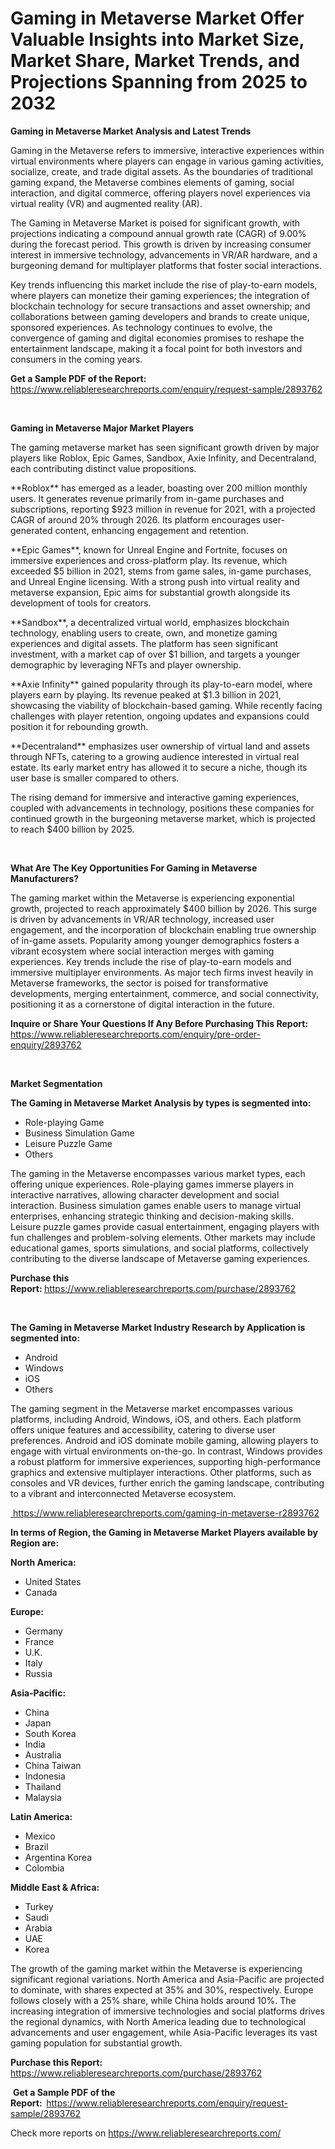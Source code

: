 <p><h1>Gaming in Metaverse Market Offer Valuable Insights into Market Size, Market Share, Market Trends, and Projections Spanning from 2025 to 2032</h1></p><p><strong>Gaming in Metaverse Market Analysis and Latest Trends</strong></p>
<p><p>Gaming in the Metaverse refers to immersive, interactive experiences within virtual environments where players can engage in various gaming activities, socialize, create, and trade digital assets. As the boundaries of traditional gaming expand, the Metaverse combines elements of gaming, social interaction, and digital commerce, offering players novel experiences via virtual reality (VR) and augmented reality (AR). </p><p>The Gaming in Metaverse Market is poised for significant growth, with projections indicating a compound annual growth rate (CAGR) of 9.00% during the forecast period. This growth is driven by increasing consumer interest in immersive technology, advancements in VR/AR hardware, and a burgeoning demand for multiplayer platforms that foster social interactions. </p><p>Key trends influencing this market include the rise of play-to-earn models, where players can monetize their gaming experiences; the integration of blockchain technology for secure transactions and asset ownership; and collaborations between gaming developers and brands to create unique, sponsored experiences. As technology continues to evolve, the convergence of gaming and digital economies promises to reshape the entertainment landscape, making it a focal point for both investors and consumers in the coming years.</p></p>
<p><strong>Get a Sample PDF of the Report:&nbsp;</strong> <a href="https://www.reliableresearchreports.com/enquiry/request-sample/2893762?utm_campaign=2283&utm_medium=2&utm_source=Github&utm_content=ia&utm_term=15032025&utm_id=gaming-in-metaverse">https://www.reliableresearchreports.com/enquiry/request-sample/2893762</a></p>
<p>&nbsp;</p>
<p><strong>Gaming in Metaverse Major Market Players</strong></p>
<p><p>The gaming metaverse market has seen significant growth driven by major players like Roblox, Epic Games, Sandbox, Axie Infinity, and Decentraland, each contributing distinct value propositions. </p><p>**Roblox** has emerged as a leader, boasting over 200 million monthly users. It generates revenue primarily from in-game purchases and subscriptions, reporting $923 million in revenue for 2021, with a projected CAGR of around 20% through 2026. Its platform encourages user-generated content, enhancing engagement and retention.</p><p>**Epic Games**, known for Unreal Engine and Fortnite, focuses on immersive experiences and cross-platform play. Its revenue, which exceeded $5 billion in 2021, stems from game sales, in-game purchases, and Unreal Engine licensing. With a strong push into virtual reality and metaverse expansion, Epic aims for substantial growth alongside its development of tools for creators.</p><p>**Sandbox**, a decentralized virtual world, emphasizes blockchain technology, enabling users to create, own, and monetize gaming experiences and digital assets. The platform has seen significant investment, with a market cap of over $1 billion, and targets a younger demographic by leveraging NFTs and player ownership. </p><p>**Axie Infinity** gained popularity through its play-to-earn model, where players earn by playing. Its revenue peaked at $1.3 billion in 2021, showcasing the viability of blockchain-based gaming. While recently facing challenges with player retention, ongoing updates and expansions could position it for rebounding growth.</p><p>**Decentraland** emphasizes user ownership of virtual land and assets through NFTs, catering to a growing audience interested in virtual real estate. Its early market entry has allowed it to secure a niche, though its user base is smaller compared to others.</p><p>The rising demand for immersive and interactive gaming experiences, coupled with advancements in technology, positions these companies for continued growth in the burgeoning metaverse market, which is projected to reach $400 billion by 2025.</p></p>
<p>&nbsp;</p>
<p><strong>What Are The Key Opportunities For Gaming in Metaverse Manufacturers?</strong></p>
<p><p>The gaming market within the Metaverse is experiencing exponential growth, projected to reach approximately $400 billion by 2026. This surge is driven by advancements in VR/AR technology, increased user engagement, and the incorporation of blockchain enabling true ownership of in-game assets. Popularity among younger demographics fosters a vibrant ecosystem where social interaction merges with gaming experiences. Key trends include the rise of play-to-earn models and immersive multiplayer environments. As major tech firms invest heavily in Metaverse frameworks, the sector is poised for transformative developments, merging entertainment, commerce, and social connectivity, positioning it as a cornerstone of digital interaction in the future.</p></p>
<p><strong>Inquire or Share Your Questions If Any Before Purchasing This Report:</strong> <a href="https://www.reliableresearchreports.com/enquiry/pre-order-enquiry/2893762?utm_campaign=2283&utm_medium=2&utm_source=Github&utm_content=ia&utm_term=15032025&utm_id=gaming-in-metaverse">https://www.reliableresearchreports.com/enquiry/pre-order-enquiry/2893762</a></p>
<p>&nbsp;</p>
<p><strong>Market Segmentation</strong></p>
<p><strong>The Gaming in Metaverse Market Analysis by types is segmented into:</strong></p>
<p><ul><li>Role-playing Game</li><li>Business Simulation Game</li><li>Leisure Puzzle Game</li><li>Others</li></ul></p>
<p><p>The gaming in the Metaverse encompasses various market types, each offering unique experiences. Role-playing games immerse players in interactive narratives, allowing character development and social interaction. Business simulation games enable users to manage virtual enterprises, enhancing strategic thinking and decision-making skills. Leisure puzzle games provide casual entertainment, engaging players with fun challenges and problem-solving elements. Other markets may include educational games, sports simulations, and social platforms, collectively contributing to the diverse landscape of Metaverse gaming experiences.</p></p>
<p><strong>Purchase this Report:&nbsp;</strong><a href="https://www.reliableresearchreports.com/purchase/2893762?utm_campaign=2283&utm_medium=2&utm_source=Github&utm_content=ia&utm_term=15032025&utm_id=gaming-in-metaverse">https://www.reliableresearchreports.com/purchase/2893762</a></p>
<p>&nbsp;</p>
<p><strong>The Gaming in Metaverse Market Industry Research by Application is segmented into:</strong></p>
<p><ul><li>Android</li><li>Windows</li><li>iOS</li><li>Others</li></ul></p>
<p><p>The gaming segment in the Metaverse market encompasses various platforms, including Android, Windows, iOS, and others. Each platform offers unique features and accessibility, catering to diverse user preferences. Android and iOS dominate mobile gaming, allowing players to engage with virtual environments on-the-go. In contrast, Windows provides a robust platform for immersive experiences, supporting high-performance graphics and extensive multiplayer interactions. Other platforms, such as consoles and VR devices, further enrich the gaming landscape, contributing to a vibrant and interconnected Metaverse ecosystem.</p></p>
<p><a href="https://www.reliableresearchreports.com/gaming-in-metaverse-r2893762?utm_campaign=2283&utm_medium=2&utm_source=Github&utm_content=ia&utm_term=15032025&utm_id=gaming-in-metaverse">&nbsp;https://www.reliableresearchreports.com/gaming-in-metaverse-r2893762</a></p>
<p><strong>In terms of Region, the Gaming in Metaverse Market Players available by Region are:</strong></p>
<p>
    <p> <strong> North America: </strong>
        <ul>
            <li>United States</li>
            <li>Canada</li>
        </ul>
        </p> 
    <p> <strong> Europe: </strong>
        <ul>
            <li>Germany</li>
            <li>France</li>
            <li>U.K.</li>
            <li>Italy</li>
            <li>Russia</li>
        </ul>
        </p> 
    <p> <strong> Asia-Pacific: </strong>
        <ul>
            <li>China</li>
            <li>Japan</li>
            <li>South Korea</li>
            <li>India</li>
            <li>Australia</li>
            <li>China Taiwan</li>
            <li>Indonesia</li>
            <li>Thailand</li>
            <li>Malaysia</li>
        </ul>
        </p> 
    <p> <strong> Latin America: </strong>
        <ul>
            <li>Mexico</li>
            <li>Brazil</li>
            <li>Argentina Korea</li>
            <li>Colombia</li>
        </ul>
        </p> 
    <p> <strong> Middle East & Africa: </strong>
        <ul>
            <li>Turkey</li>
            <li>Saudi</li>
            <li>Arabia</li>
            <li>UAE</li>
            <li>Korea</li>
        </ul>
    </p>
    </p>
<p><p>The growth of the gaming market within the Metaverse is experiencing significant regional variations. North America and Asia-Pacific are projected to dominate, with shares expected at 35% and 30%, respectively. Europe follows closely with a 25% share, while China holds around 10%. The increasing integration of immersive technologies and social platforms drives the regional dynamics, with North America leading due to technological advancements and user engagement, while Asia-Pacific leverages its vast gaming population for substantial growth.</p></p>
<p><strong>Purchase this Report: </strong><a href="https://www.reliableresearchreports.com/purchase/2893762?utm_campaign=2283&utm_medium=2&utm_source=Github&utm_content=ia&utm_term=15032025&utm_id=gaming-in-metaverse">https://www.reliableresearchreports.com/purchase/2893762</a></p>
<p>&nbsp;<strong>Get a Sample PDF of the Report:&nbsp;&nbsp;</strong><a href="https://www.reliableresearchreports.com/enquiry/request-sample/2893762?utm_campaign=2283&utm_medium=2&utm_source=Github&utm_content=ia&utm_term=15032025&utm_id=gaming-in-metaverse">https://www.reliableresearchreports.com/enquiry/request-sample/2893762</a></p>
<p><strong></strong></p>
<p>Check more reports on <a href="https://www.reliableresearchreports.com/?utm_campaign=2283&utm_medium=2&utm_source=Github&utm_content=ia&utm_term=15032025&utm_id=gaming-in-metaverse">https://www.reliableresearchreports.com/</a></p>
